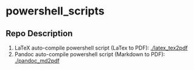 # powershell_scripts

## Repo Description

1. LaTeX auto-compile powershell script (LaTex to PDF): [./latex_tex2pdf](./latex_script)
2. Pandoc auto-compile powershell script (Markdown to PDF): [./pandoc_md2pdf](./pandoc_md2pdf)
